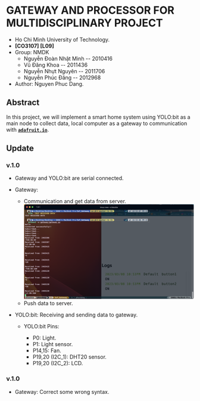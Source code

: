 # GATEWAY AND PROCESSOR FOR MULTIDISCIPLINARY PROJECT
* Ho Chi Minh University of Technology.
* __[CO3107] [L09]__
* Group: NMDK
    - Nguyễn Đoàn Nhật Minh -- 2010416
    - Vũ Đăng Khoa -- 2011436 
    - Nguyễn Nhựt Nguyên -- 2011706 
    - Nguyễn Phúc Đăng -- 2012968
* Author: Nguyen Phuc Dang.

## Abstract
In this project, we will implement a smart home system using YOLO:bit as a main node to collect data, local computer as a gateway to communication with [__`adafruit.io`__](https://io.adafruit.com/).

## Update

### v.1.0
* Gateway and YOLO:bit are serial connected.
* Gateway: 
    + Communication and get data from server.
![GATEWAY - Received data from Server](img/v.1.0/gateway_receive.png)
    + Push data to server.

* YOLO:bit: Receiving and sending data to gateway.
    - YOLO:bit Pins:

        + P0: Light.
        + P1: Light sensor.
        + P14,15: Fan.
        + P19,20 (I2C_1): DHT20 sensor.
        + P19,20 (I2C_2): LCD.
### v.1.0
* Gateway: Correct some wrong syntax.

